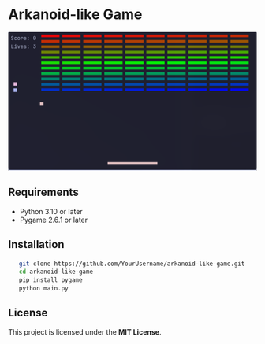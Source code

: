 # Arkanoid-like Game
![ScreenShot_1](./assets/pong.png)

## Requirements

- Python 3.10 or later
- Pygame 2.6.1 or later

## Installation

```bash
   git clone https://github.com/YourUsername/arkanoid-like-game.git
   cd arkanoid-like-game
   pip install pygame
   python main.py
```

## License

This project is licensed under the **MIT License**.  

